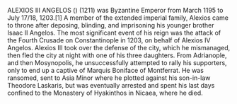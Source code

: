 ALEXIOS III ANGELOS () (1211) was Byzantine Emperor from March 1195 to July 17/18, 1203.[1] A member of the extended imperial family, Alexios came to throne after deposing, blinding, and imprisoning his younger brother Isaac II Angelos. The most significant event of his reign was the attack of the Fourth Crusade on Constantinople in 1203, on behalf of Alexios IV Angelos. Alexios III took over the defense of the city, which he mismanaged, then fled the city at night with one of his three daughters. From Adrianople, and then Mosynopolis, he unsuccessfully attempted to rally his supporters, only to end up a captive of Marquis Boniface of Montferrat. He was ransomed, sent to Asia Minor where he plotted against his son-in-law Theodore Laskaris, but was eventually arrested and spent his last days confined to the Monastery of Hyakinthos in Nicaea, where he died.
